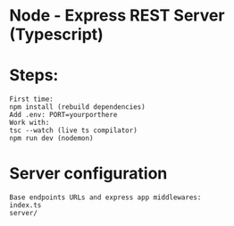 # Node - Express REST Server (Typescript)

# Steps:
    First time:
    npm install (rebuild dependencies)
    Add .env: PORT=yourporthere
    Work with:
    tsc --watch (live ts compilator)
    npm run dev (nodemon)

# Server configuration 
    Base endpoints URLs and express app middlewares:
    index.ts
    server/
